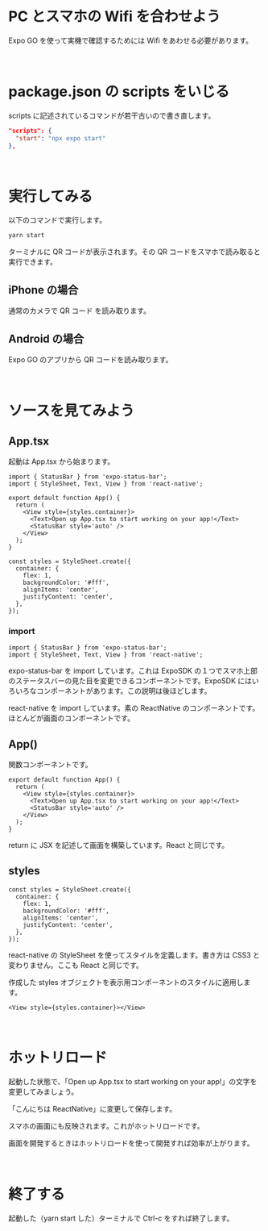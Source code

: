 # PC とスマホの Wifi を合わせよう

Expo GO を使って実機で確認するためには Wifi をあわせる必要があります。

<br>

# package.json の scripts をいじる

scripts に記述されているコマンドが若干古いので書き直します。

```json
"scripts": {
  "start": "npx expo start"
},
```

<br>

# 実行してみる

以下のコマンドで実行します。

```zsh
yarn start
```

ターミナルに QR コードが表示されます。その QR コードをスマホで読み取ると実行できます。

## iPhone の場合

通常のカメラで QR コード を読み取ります。

## Android の場合

Expo GO のアプリから QR コードを読み取ります。

<br>

# ソースを見てみよう

## App.tsx

起動は App.tsx から始まります。

```tsx
import { StatusBar } from 'expo-status-bar';
import { StyleSheet, Text, View } from 'react-native';

export default function App() {
  return (
    <View style={styles.container}>
      <Text>Open up App.tsx to start working on your app!</Text>
      <StatusBar style='auto' />
    </View>
  );
}

const styles = StyleSheet.create({
  container: {
    flex: 1,
    backgroundColor: '#fff',
    alignItems: 'center',
    justifyContent: 'center',
  },
});
```

### import

```tsx
import { StatusBar } from 'expo-status-bar';
import { StyleSheet, Text, View } from 'react-native';
```

expo-status-bar を import しています。これは ExpoSDK の１つでスマホ上部のステータスバーの見た目を変更できるコンポーネントです。ExpoSDK にはいろいろなコンポーネントがあります。この説明は後ほどします。

react-native を import しています。素の ReactNative のコンポーネントです。ほとんどが画面のコンポーネントです。

## App()

関数コンポーネントです。

```tsx
export default function App() {
  return (
    <View style={styles.container}>
      <Text>Open up App.tsx to start working on your app!</Text>
      <StatusBar style='auto' />
    </View>
  );
}
```

return に JSX を記述して画面を構築しています。React と同じです。

## styles

```tsx
const styles = StyleSheet.create({
  container: {
    flex: 1,
    backgroundColor: '#fff',
    alignItems: 'center',
    justifyContent: 'center',
  },
});
```

react-native の StyleSheet を使ってスタイルを定義します。書き方は CSS3 と変わりません。ここも React と同じです。

作成した styles オブジェクトを表示用コンポーネントのスタイルに適用します。

```tsx
<View style={styles.container}></View>
```

<br>

# ホットリロード

起動した状態で、「Open up App.tsx to start working on your app!」の文字を変更してみましょう。

「こんにちは ReactNative」に変更して保存します。

スマホの画面にも反映されます。これがホットリロードです。

画面を開発するときはホットリロードを使って開発すれば効率が上がります。

<br>

# 終了する

起動した（yarn start した）ターミナルで Ctrl-c をすれば終了します。
